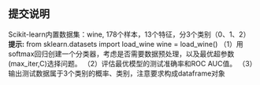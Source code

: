 ## 提交说明
Scikit-learn内置数据集：wine, 178个样本，13个特征，分3个类别（0、1、2）
**提示:**
from sklearn.datasets import load_wine
wine = load_wine()
（1）用softmax回归创建一个分类器，考虑是否需要数据预处理，以及最优超参数(max_iter,C)选择问题。
（2）评估最优模型的测试准确率和ROC AUC值。
（3）输出测试数据属于3个类别的概率、类别，注意要求构成dataframe对象